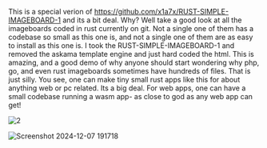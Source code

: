 

This is a special verion of https://github.com/x1a7x/RUST-SIMPLE-IMAGEBOARD-1  and its a bit deal. Why? Well take a good look at all the imageboards coded in rust currently on git. Not a single one of them has a codebase so small as this one is, and not a single one of them are as easy to install as this one is. I took the RUST-SIMPLE-IMAGEBOARD-1 and removed the askama template engine and just hard coded the html. This is amazing, and a good demo of why anyone should start wondering why php, go, and even rust imageboards sometimes have hundreds of files. That is just silly. You see, one can make tiny small rust apps like this for about anything web or pc related. Its a big deal. For web apps, one can have a small codebase running a wasm app- as close to god as any web app can get! 

![2](https://github.com/user-attachments/assets/e2fa6b47-bbf5-4740-8328-6c5f80eea72d)



![Screenshot 2024-12-07 191718](https://github.com/user-attachments/assets/8c078519-7e12-4e30-924e-354d663ce66d)
